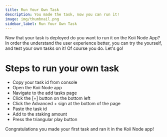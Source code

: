 ```yaml
---
title: Run Your Own Task
description: You made the task, now you can run it!
image: img/thumbnail.png
sidebar_label: Run Your Own Task
---
```

Now that your task is deployed do you want to run it on the Koii Node App? In order the understand the user experience better, you can try the <Tooltip text="Koii Node"/> yourself, and test your own tasks on it! Of course you do. Let's go!

# Steps to run your own task

- Copy your task id from console
- Open the Koii Node app
- Navigate to the add tasks page
- Click the [+] button on the bottom left
- Click the Advanced + sign at the bottom of the page
- Paste the task id
- Add to the staking amount
- Press the triangular play button

Congratulations you made your first task and ran it in the Koii Node app! 
